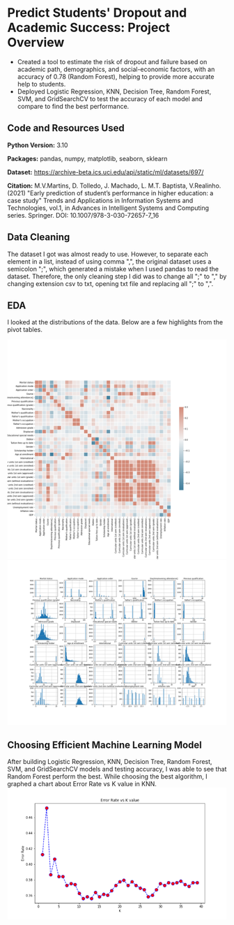 # Predict Students' Dropout and Academic Success: Project Overview 
* Created a tool to estimate the risk of dropout and failure based on academic path, demographics, and social-economic factors, with an accuracy of 0.78 (Random Forest), helping to provide more accurate help to students.
* Deployed Logistic Regression, KNN, Decision Tree, Random Forest, SVM, and GridSearchCV to test the accuracy of each model and compare to find the best performance. 

## Code and Resources Used 
**Python Version:** 3.10  

**Packages:** pandas, numpy, matplotlib, seaborn, sklearn

**Dataset:** https://archive-beta.ics.uci.edu/api/static/ml/datasets/697/ 

**Citation:** M.V.Martins, D. Tolledo, J. Machado, L. M.T. Baptista, V.Realinho. (2021) "Early prediction of student’s performance in higher education: a case study" Trends and Applications in Information Systems and Technologies, vol.1, in Advances in Intelligent Systems and Computing series. Springer. DOI: 10.1007/978-3-030-72657-7_16

## Data Cleaning
The dataset I got was almost ready to use. However, to separate each element in a list, instead of using comma ",", the original dataset uses a semicolon ";", which generated a mistake when I used pandas to read the dataset. Therefore, the only cleaning step I did was to change all ";" to "," by changing extension csv to txt, opening txt file and replacing all ";" to ",".  

## EDA
I looked at the distributions of the data. Below are a few highlights from the pivot tables. 

![alt text](https://github.com/ahnngo/Predict-students-dropout-and-academic-success/blob/master/Correlation.png)
![alt text](https://github.com/ahnngo/Predict-students-dropout-and-academic-success/blob/master/General%20Explore.png)

## Choosing Efficient Machine Learning Model

After building Logistic Regression, KNN, Decision Tree, Random Forest, SVM, and GridSearchCV models and testing accuracy, I was able to see that Random Forest perform the best. While choosing the best algorithm, I graphed a chart about Error Rate vs K value in KNN. 
![alt text](https://github.com/ahnngo/Predict-students-dropout-and-academic-success/blob/master/Error%20Rate%20vs%20K%20value.png)



